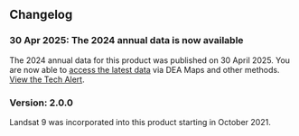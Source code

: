 ## Changelog

### 30 Apr 2025: The 2024 annual data is now available

The 2024 annual data for this product was published on 30 April 2025. You are now able to [access the latest data](./?tab=access) via DEA Maps and other methods. [View the Tech Alert](https://communication.ga.gov.au/link/id/zzzz6811775c5a24b812Pzzzz6567c8b713b5b826/page.html).

### Version: 2.0.0

Landsat 9 was incorporated into this product starting in October 2021.
